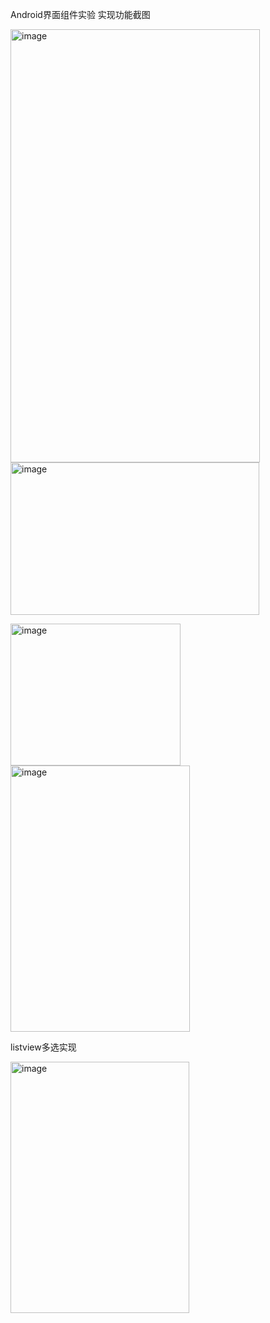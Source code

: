 Android界面组件实验
实现功能截图
<p><img width="399" height="693" alt="image" src="https://github.com/user-attachments/assets/93bcabb5-bd55-4ff8-8833-c5dfc1be5d7d" />
<img width="398" height="244" alt="image" src="https://github.com/user-attachments/assets/fee055b0-36a6-40ca-8a32-2b7405d669ec" /></p>
<p><img width="272" height="227" alt="image" src="https://github.com/user-attachments/assets/c53f595a-0085-481b-91a7-9af4d321c70e" />
<img width="287" height="426" alt="image" src="https://github.com/user-attachments/assets/0f174552-887f-44c9-8994-3c8241a73f78" /></p>

listview多选实现
<p><img width="286" height="402" alt="image" src="https://github.com/user-attachments/assets/8fb409aa-0f70-4330-9755-5a3d64838947" /></p>


